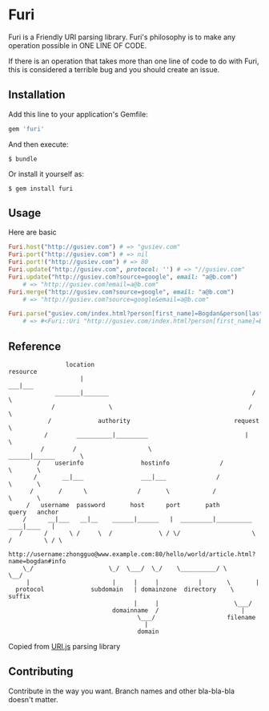 # Furi

Furi is a Friendly URI parsing library.
Furi's philosophy is to make any operation possible in ONE LINE OF CODE.

If there is an operation that takes more than one line of code to do with Furi, this is considered a terrible bug and you should create an issue.

## Installation

Add this line to your application's Gemfile:

```ruby
gem 'furi'
```

And then execute:

    $ bundle

Or install it yourself as:

    $ gem install furi

## Usage

Here are basic 
``` ruby
Furi.host("http://gusiev.com") # => "gusiev.com"
Furi.port("http://gusiev.com") # => nil
Furi.port!("http://gusiev.com") # => 80
Furi.update("http://gusiev.com", protocol: '') # => "//gusiev.com"
Furi.update("http://gusiev.com?source=google", email: "a@b.com") 
    # => "http://gusiev.com?email=a@b.com"
Furi.merge("http://gusiev.com?source=google", email: "a@b.com") 
    # => "http://gusiev.com?source=google&email=a@b.com"

Furi.parse("gusiev.com/index.html?person[first_name]=Bogdan&person[last_name]=Gusiev") 
    # => #<Furi::Uri "http://gusiev.com/index.html?person[first_name]=Bogdan&person[last_name]=Gusiev"> 
```

## Reference

```
                location                                            resource       
                    |                                                ___|___     
             _______|_______                                        /       \     
            /               \                                      /         \    
           /             authority                             request        \   
          /        __________|_________                           |            \  
         /        /                    \                    ______|______       \
        /    userinfo                hostinfo              /             \       \
       /       __|___                ___|___              /               \       \
      /       /      \              /       \            /                 \       \
     /   username  password       host      port       path               query   anchor
    /      __|___   __|__    ______|______   |  _________|__________     ____|____   |
   /      /      \ /     \  /             \ / \/                    \   /         \ / \
   http://username:zhongguo@www.example.com:80/hello/world/article.html?name=bogdan#info
    \_/                     \_/  \___/  \_/    \__________/ \      \__/
     |                       |     |     |           |       \       |
  protocol             subdomain   | domainzone  directory    \   suffix
                                   |     |                     \___/  
                             domainname  /                       |     
                                    \___/                    filename 
                                      |                                 
                                    domain                   
```


Copied from [URI.js](http://medialize.github.io/URI.js/about-uris.html) parsing library 



## Contributing

Contribute in the way you want. Branch names and other bla-bla-bla doesn't matter.

